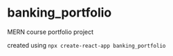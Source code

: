 # banking_portfolio
MERN course portfolio project

created using
```npx create-react-app banking_portfolio``` 
